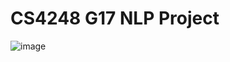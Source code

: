 # CS4248 G17 NLP Project

![image](https://user-images.githubusercontent.com/36299141/137592602-af658640-88fd-4f89-85a3-70285823046d.png)
